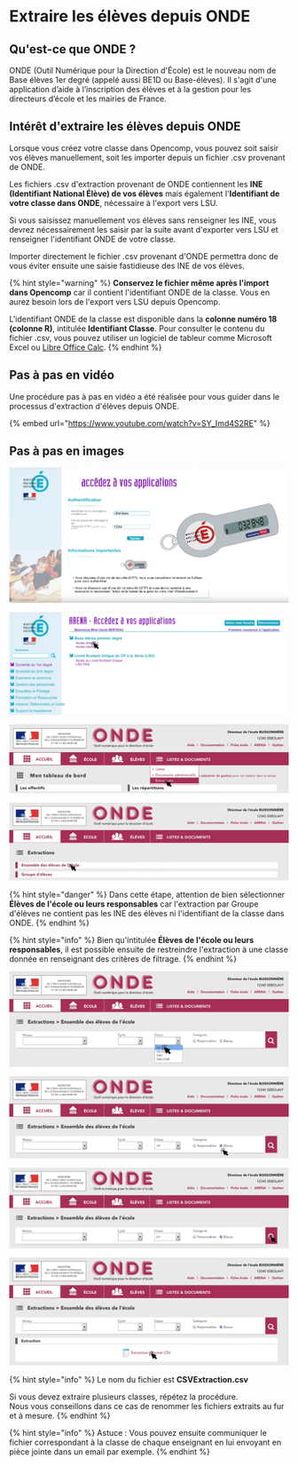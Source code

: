 # Extraire les élèves depuis ONDE

## Qu'est-ce que ONDE ?

ONDE (Outil Numérique pour la Direction d'École) est le nouveau nom de Base élèves 1er degré (appelé aussi BE1D ou Base-élèves). Il s'agit d'une application d’aide à l’inscription des élèves et à la gestion pour les directeurs d’école et les mairies de France.

## Intérêt d'extraire les élèves depuis ONDE

Lorsque vous créez votre classe dans Opencomp, vous pouvez soit saisir vos élèves manuellement, soit les importer depuis un fichier .csv provenant de ONDE.

Les fichiers .csv d'extraction provenant de ONDE contiennent les **INE (Identifiant National Élève) de vos élèves** mais également l'**Identifiant de votre classe dans ONDE**, nécessaire à l'export vers LSU.

Si vous saisissez manuellement vos élèves sans renseigner les INE, vous devrez nécessairement les saisir par la suite avant d'exporter vers LSU et renseigner l'identifiant ONDE de votre classe.

Importer directement le fichier .csv provenant d'ONDE permettra donc de vous éviter ensuite une saisie fastidieuse des INE de vos élèves.

{% hint style="warning" %}
**Conservez le fichier même après l'import dans Opencomp** car il contient l'identifiant ONDE de la classe. Vous en aurez besoin lors de l'export vers LSU depuis Opencomp.

L'identifiant ONDE de la classe est disponible dans la **colonne numéro 18 (colonne R)**, intitulée **Identifiant Classe**. Pour consulter le contenu du fichier .csv, vous pouvez utiliser un logiciel de tableur comme Microsoft Excel ou [Libre Office Calc](https://fr.libreoffice.org/download/libreoffice-stable/).
{% endhint %}

## Pas à pas en vidéo

Une procédure pas à pas en vidéo a été réalisée pour vous guider dans le processus d'extraction d'élèves depuis ONDE.

{% embed url="https://www.youtube.com/watch?v=SY_Imd4S2RE" %}

## Pas à pas en images

![Accédez au portail ARENA de votre académie et identifiez vous avec votre clé OTP.](../.gitbook/assets/id_arena.png)

![Sélectionnez "Accès directeur" dans la rubrique "Base élèves premier degré"](../.gitbook/assets/arena.png)

![Sélectionnez "Extractions" dans le menu "Listes & documents"](../.gitbook/assets/extraction.png)

![Sélectionnez "Élèves de l'école ou leurs responsables"](../.gitbook/assets/ensemble.png)

{% hint style="danger" %}
Dans cette étape, attention de bien sélectionner **Élèves de l'école ou leurs responsables** car l'extraction par Groupe d'élèves ne contient pas les INE des élèves ni l'identifiant de la classe dans ONDE.
{% endhint %}

{% hint style="info" %}
Bien qu'intitulée **Élèves de l'école ou leurs responsables**, il est possible ensuite de restreindre l'extraction à une classe donnée en renseignant des critères de filtrage.
{% endhint %}

![Choisissez la classe à extraire](../.gitbook/assets/classe.png)

![Choisissez la catégorie "Élèves"](../.gitbook/assets/eleves.png)

![Cliquez sur l'icône de la loupe pour valider votre sélection.](../.gitbook/assets/loupe.png)

![Cliquez sur "Extraction format CSV" pour télécharger le fichier.](../.gitbook/assets/extractioncsv.png)

{% hint style="info" %}
Le nom du fichier est **CSVExtraction.csv**

Si vous devez extraire plusieurs classes, répétez la procédure.\
Nous vous conseillons dans ce cas de renommer les fichiers extraits au fur et à mesure.
{% endhint %}

{% hint style="info" %}
Astuce : Vous pouvez ensuite communiquer le fichier correspondant à la classe de chaque enseignant en lui envoyant en pièce jointe dans un email par exemple.
{% endhint %}

